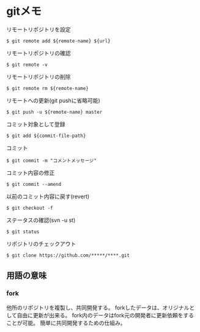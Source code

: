 # gitメモ

リモートリポジトリを設定

    $ git remote add ${remote-name} ${url}


リモートリポジトリの確認

    $ git remote -v


リモートリポジトリの削除

    $ git remote rm ${remote-name}


リモートへの更新(git pushに省略可能)

    $ git push -u ${remote-name} master


コミット対象として登録

    $ git add ${commit-file-path}


コミット

    $ git commit -m "コメントメッセージ"

コミット内容の修正

    $ git commit --amend


以前のコミット内容に戻す(revert)

    $ git checkout -f


ステータスの確認(svn -u st)

    $ git status


リポジトリのチェックアウト

    $ git clone https://github.com/*****/****.git



## 用語の意味

### fork
他所のリポジトリを複製し、共同開発する。
forkしたデータは、オリジナルとして自由に更新が出来る。
fork内のデータはfork元の開発者に更新依頼をすることが可能。
簡単に共同開発するための仕組み。





